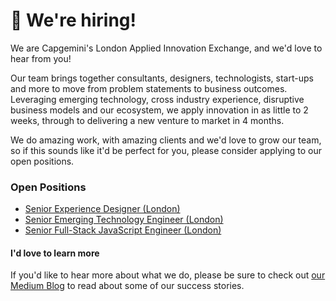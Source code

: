 # 👋 We're hiring!

We are Capgemini's London Applied Innovation Exchange, and we'd love to hear from you! 

Our team brings together consultants, designers, technologists, start-ups and more to move from problem statements to business outcomes. Leveraging emerging technology, cross industry experience, disruptive business models and our ecosystem, we apply innovation in as little to 2 weeks, through to delivering a new venture to market in 4 months.

We do amazing work, with amazing clients and we'd love to grow our team, so if this sounds like it'd be perfect for you, please consider applying to our open positions.

### Open Positions

 - [Senior Experience Designer (London)](https://www.linkedin.com/jobs/view/senior-experience-designer-at-capgemini-2444245873)
 - [Senior Emerging Technology Engineer (London)](https://www.linkedin.com/jobs/view/full-stack-javascript-senior-emerging-tech-engineer-at-capgemini-2560916693)
 - [Senior Full-Stack JavaScript Engineer (London)](https://www.linkedin.com/jobs/view/full-stack-javascript-senior-emerging-tech-engineer-at-capgemini-2560916693)


#### I'd love to learn more

If you'd like to hear more about what we do, please be sure to check out [our Medium Blog](https://blog.appliedinnovationexchange.com/) to read about some of our success stories.
